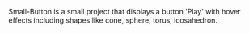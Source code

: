 Small-Button is a small project that displays a button 'Play' with hover effects including shapes like cone, sphere, torus, icosahedron.
